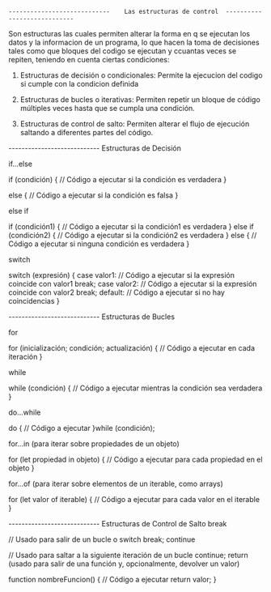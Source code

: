 
    ----------------------------    Las estructuras de control  ----------------------------



Son estructuras las cuales permiten alterar la forma en q se ejecutan los datos y la informacion de un programa, lo que hacen la toma de decisiones tales como que bloques del codigo se ejecutan y ccuantas veces se repiten, teniendo en cuenta ciertas condiciones:

1) Estructuras de decisión o condicionales: Permite la ejecucion del codigo si cumple con la condicion definida
   
2) Estructuras de bucles o iterativas: Permiten repetir un bloque de código múltiples veces hasta que se cumpla una condición.

3) Estructuras de control de salto: Permiten alterar el flujo de ejecución saltando a diferentes partes del código.



----------------------------    Estructuras de Decisión


if...else


if (condición) {
    // Código a ejecutar si la condición es verdadera
} 

else {
    // Código a ejecutar si la condición es falsa
}


else if

if (condición1) {
    // Código a ejecutar si la condición1 es verdadera
} else if (condición2) {
    // Código a ejecutar si la condición2 es verdadera
} else {
    // Código a ejecutar si ninguna condición es verdadera
}



switch

switch (expresión) {
    case valor1:
        // Código a ejecutar si la expresión coincide con valor1
        break;
    case valor2:
        // Código a ejecutar si la expresión coincide con valor2
        break;
    default:
        // Código a ejecutar si no hay coincidencias
}


----------------------------    Estructuras de Bucles


for

for (inicialización; condición; actualización) {
    // Código a ejecutar en cada iteración
}

while

while (condición) {
    // Código a ejecutar mientras la condición sea verdadera
}

do...while

do {
    // Código a ejecutar
}while (condición);


for...in (para iterar sobre propiedades de un objeto)


for (let propiedad in objeto) {
    // Código a ejecutar para cada propiedad en el objeto
}

for...of (para iterar sobre elementos de un iterable, como arrays)


for (let valor of iterable) {
    // Código a ejecutar para cada valor en el iterable
}

----------------------------    Estructuras de Control de Salto
break


// Usado para salir de un bucle o switch
break;
continue


// Usado para saltar a la siguiente iteración de un bucle
continue;
return (usado para salir de una función y, opcionalmente, devolver un valor)


function nombreFuncion() {
    // Código a ejecutar
    return valor;
}



